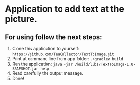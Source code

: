 # Application to add text at the picture.

## For using follow the next steps:
1. Clone this application to yourself:
   `https://github.com/TeaCollector/TextToImage.git`
2. Print at command line from app folder: `./gradlew build`
3. Run the application: `java -jar /build/libs/TextToImage-1.0-SNAPSHOT.jar help`
4. Read carefully the output message.
5. Done!